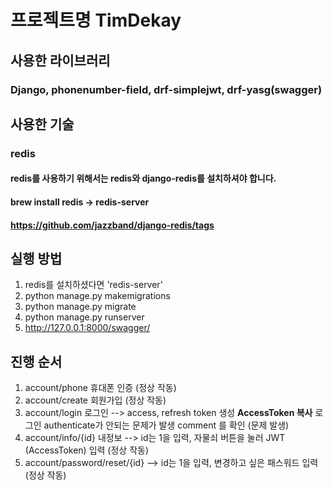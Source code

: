# 프로젝트명 TimDekay
## 사용한 라이브러리
### Django, phonenumber-field, drf-simplejwt, drf-yasg(swagger)

## 사용한 기술
### redis
#### redis를 사용하기 위해서는 redis와 django-redis를 설치하셔야 합니다.
#### brew install redis -> redis-server
#### https://github.com/jazzband/django-redis/tags

## 실행 방법
1. redis를 설치하셨다면 'redis-server'
2. python manage.py makemigrations
3. python manage.py migrate
4. python manage.py runserver
5. http://127.0.0.1:8000/swagger/

## 진행 순서
1. account/phone 휴대폰 인증 (정상 작동)
2. account/create 회원가입 (정상 작동)
3. account/login 로그인 --> access, refresh token 생성 **AccessToken 복사**
 로그인 authenticate가 안되는 문제가 발생 comment 를 확인 (문제 발생)
4. account/info/{id} 내정보 --> id는 1을 입력, 자물쇠 버튼을 눌러 JWT (AccessToken) 입력 (정상 작동)
5. account/password/reset/{id} --> id는 1을 입력, 변경하고 싶은 패스워드 입력 (정상 작동)
